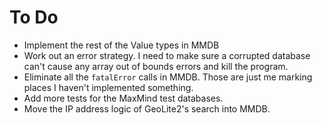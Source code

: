 # To Do

- Implement the rest of the Value types in MMDB
- Work out an error strategy. I need to make sure a corrupted database can't 
  cause any array out of bounds errors and kill the program.
- Eliminate all the `fatalError` calls in MMDB. Those are just me marking
  places I haven't implemented something.
- Add more tests for the MaxMind test databases.
- Move the IP address logic of GeoLite2's search into MMDB.

